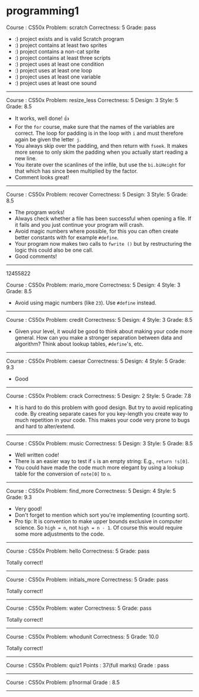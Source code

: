 # programming1

Course : CS50x
Problem: scratch
Correctness: 5
Grade: pass

- :) project exists and is valid Scratch program
- :) project contains at least two sprites
- :) project contains a non-cat sprite
- :) project contains at least three scripts
- :) project uses at least one condition
- :) project uses at least one loop
- :) project uses at least one variable
- :) project uses at least one sound

------------------------------------------------------------------------------

Course : CS50x
Problem: resize_less
Correctness: 5
Design: 3
Style: 5
Grade: 8.5

- It works, well done! 👍
- For the `for` course, make sure that the names of the variables are correct. The loop for padding is in the loop with `i` and must therefore again be given the letter` j`.
- You always skip over the padding, and then return with `fseek`. It makes more sense to only skim the padding when you actually start reading a new line.
- You iterate over the scanlines of the infile, but use the `bi.biHeight` for that which has since been multiplied by the factor.
- Comment looks great!

------------------------------------------------------------------------------

Course : CS50x
Problem: recover
Correctness: 5
Design: 3
Style: 5
Grade: 8.5

- The program works!
- Always check whether a file has been successful when opening a file. If it fails and you just continue your program will crash.
- Avoid magic numbers where possible, for this you can often create better constants with for example `#define`.
- Your program now makes two calls to `fwrite ()` but by restructuring the logic this could also be one call.
- Good comments!

------------------------------------------------------------------------------

12455822

Course : CS50x
Problem: mario_more
Correctness: 5
Design: 4
Style: 3
Grade: 8.5

* Avoid using magic numbers (like `23`). Use `#define` instead.

------------------------------------------------------------------------------

Course : CS50x
Problem: credit
Correctness: 5
Design: 4
Style: 3
Grade: 8.5

* Given your level, it would be good to think about making your code more general. How can you make a stronger separation between data and algorithm? Think about lookup tables, `#define`'s, etc.

------------------------------------------------------------------------------

Course : CS50x
Problem: caesar
Correctness: 5
Design: 4
Style: 5
Grade: 9.3

* Good

------------------------------------------------------------------------------

Course : CS50x
Problem: crack
Correctness: 5
Design: 2
Style: 5
Grade: 7.8

* It is hard to do this problem with good design. But try to avoid replicating code. By creating separate cases for you key-length you create way to much repetition in your code. This makes your code very prone to bugs and hard to alter/extend.

------------------------------------------------------------------------------

Course : CS50x
Problem: music
Correctness: 5
Design: 3
Style: 5
Grade: 8.5

* Well written code!
* There is an easier way to test if `s` is an empty string: E.g., `return !s[0]`.
* You could have made the code much more elegant by using a lookup table for the conversion of `note[0]` to `n`.

------------------------------------------------------------------------------

Course : CS50x
Problem: find_more
Correctness: 5
Design: 4
Style: 5
Grade: 9.3

* Very good!
* Don't forget to mention which sort you're implementing (counting sort).
* Pro tip: It is convention to make upper bounds exclusive in computer science. So `high = n`, not `high = n - 1`.  Of course this would require some more adjustments to the code.

------------------------------------------------------------------------------

Course : CS50x
Problem: hello
Correctness: 5
Grade: pass

Totally correct!

------------------------------------------------------------------------------

Course : CS50x
Problem: initials_more
Correctness: 5
Grade: pass

Totally correct!

------------------------------------------------------------------------------

Course : CS50x
Problem: water
Correctness: 5
Grade: pass

Totally correct!

------------------------------------------------------------------------------

Course : CS50x
Problem: whodunit
Correctness: 5
Grade: 10.0

Totally correct!

------------------------------------------------------------------------------

Course : CS50x
Problem: quiz1
Points : 37(full marks)
Grade  : pass

------------------------------------------------------------------------------

Course : CS50x
Problem: p1normal
Grade  : 8.5

------------------------------------------------------------------------------
